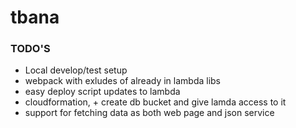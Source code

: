 # tbana

### TODO'S
- Local develop/test setup
- webpack with exludes of already in lambda libs
- easy deploy script updates to lambda
- cloudformation, + create db bucket and give lamda access to it
- support for fetching data as both web page and json service


